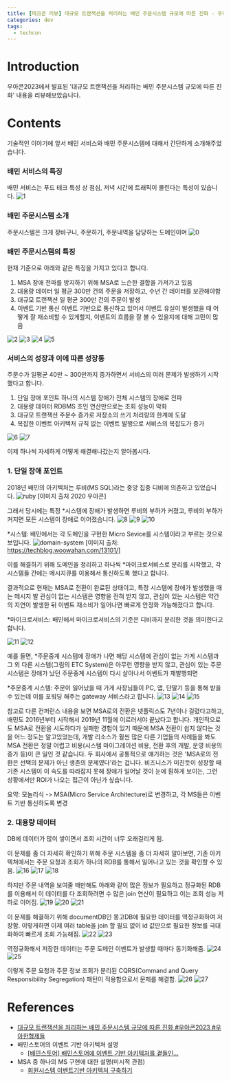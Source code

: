 ```yaml
---
title: [테크콘 리뷰] 대규모 트랜잭션을 처리하는 배민 주문시스템 규모에 따른 진화 - 우아콘2023
categories: dev
tags:
  - techcon
---
```



# Introduction
우아콘2023에서 발표된 '대규모 트랜잭션을 처리하는 배민 주문시스템 규모에 따른 진화' 내용을 리뷰해보았습니다.

# Contents
기술적인 이야기에 앞서 배민 서비스와 배민 주문시스템에 대해서 간단하게 소개해주었습니다.

### 배민 서비스의 특징
배민 서비스는 푸드 테크 특성 상 점심, 저녁 시간에 트래픽이 몰린다는 특성이 있습니다.
![1](/assets/images/images/2024-12-29-large-scale-transaction-woowacon2023/image-1.png)

### 배민 주문시스템 소개
주문시스템은 크게 장바구니, 주문하기, 주문내역을 담당하는 도메인이며
![0](/assets/images/2024-12-29-large-scale-transaction-woowacon2023/image.png)

### 배민 주문시스템의 특징
현재 기준으로 아래와 같은 특징을 가지고 있다고 합니다.

1. MSA
장애 전파를 방지하기 위해 MSA로 느슨한 결합을 가져가고 있음
2. 대용량 데이터
일 평균 300만 건의 주문을 저장하고, 수년 간 데이터를 보관해야함
3. 대규모 트랜잭션
일 평균 300만 건의 주문이 발생
4. 이벤트 기반 통신
이벤트 기반으로 통신하고 있어서 이벤트 유실이 발생했을 때 어떻게 잘 재소비할 수 있게할지, 이벤트의 흐름을 잘 볼 수 있을지에 대해 고민이 많음

![2](/assets/images/2024-12-29-large-scale-transaction-woowacon2023/image-2.png)
![3](/assets/images/2024-12-29-large-scale-transaction-woowacon2023/image-3.png)
![4](/assets/images/2024-12-29-large-scale-transaction-woowacon2023/image-4.png)
![5](/assets/images/2024-12-29-large-scale-transaction-woowacon2023/image-5.png)

### 서비스의 성장과 이에 따른 성장통
주문수가 일평균 40만 ~ 300만까지 증가하면서 서비스의 여러 문제가 발생하기 시작했다고 합니다.

1. 단일 장애 포인트
하나의 시스템 장애가 전체 시스템의 장애로 전파
2. 대용량 데이터
RDBMS 조인 연산만으로는 조회 성능이 악화
3. 대규모 트랜잭션
주문수 증가로 저장소의 쓰기 처리량의 한계에 도달
4. 복잡한 이벤트 아키텍처
규칙 없는 이벤트 발행으로 서비스의 복잡도가 증가

![6](/assets/images/2024-12-29-large-scale-transaction-woowacon2023/image-6.png)
![7](/assets/images/2024-12-29-large-scale-transaction-woowacon2023/image-7.png)

이제 하나씩 자세하게 어떻게 해결해나갔는지 알아봅시다.

### 1. 단일 장애 포인트
2018년 배민의 아키텍처는 루비(MS SQL)라는 중앙 집중 디비에 의존하고 있었습니다.
![ruby](/assets/images/2024-12-29-large-scale-transaction-woowacon2023/image-28.png)
[이미지 출처 2020 우아콘]

그래서 당시에는 특정 *시스템에 장애가 발생하면 루비의 부하가 커졌고, 루비의 부하가 커지면 모든 시스템이 장애로 이어졌습니다.
![8](/assets/images/2024-12-29-large-scale-transaction-woowacon2023/image-8.png)
![9](/assets/images/2024-12-29-large-scale-transaction-woowacon2023/image-9.png)
![10](/assets/images/2024-12-29-large-scale-transaction-woowacon2023/image-10.png)

*시스템: 배민에서는 각 도메인을 구현한 Micro Sevice를 시스템이라고 부르는 것으로 보입니다.
![domain-system](domain-system.png)
[이미지 출처: https://techblog.woowahan.com/13101/]

이를 해결하기 위해 도메인을 정리하고 하나씩 *마이크로서비스로 분리를 시작했고, 각 시스템들 간에는 메시지큐를 이용해서 통신하도록 했다고 합니다.

결과적으로 현재는 MSA로 전환이 완료된 상태이고, 특정 시스템에 장애가 발생했을 때는 메시지 발 관심이 없는 시스템은 영향을 전혀 받지 않고, 관심이 있는 시스템은 약간의 지연이 발생한 뒤 이벤트 재소비가 일어나면 빠르게 안정화 가능해졌다고 합니다.

*마이크로서비스: 배민에서 마이크로서비스의 기준은 디비까지 분리한 것을 의미한다고 합니다.

![11](/assets/images/2024-12-29-large-scale-transaction-woowacon2023/image-11.png)
![12](/assets/images/2024-12-29-large-scale-transaction-woowacon2023/image-12.png)

예를 들면, *주문중계 시스템에 장애가 나면 해당 시스템에 관심이 없는 가게 시스템과 그 외 다른 시스템(그림의 ETC System)은 아무런 영향을 받지 않고, 관심이 있는 주문 시스템은 장애가 났던 주문중계 시스템이 다시 살아나서 이벤트가 재발행되면 

*주문중계 시스템: 주문이 일어났을 때 가게 사장님들이 PC, 앱, 단말기 등을 통해 받을 수 있는데 이를 포워딩 해주는 gateway 서비스라고 합니다.
![13](/assets/images/2024-12-29-large-scale-transaction-woowacon2023/image-13.png)
![14](/assets/images/2024-12-29-large-scale-transaction-woowacon2023/image-14.png)
![15](/assets/images/2024-12-29-large-scale-transaction-woowacon2023/image-15.png)

참고로 다른 컨퍼런스 내용을 보면 MSA로의 전환은 넷플릭스도 7년이나 걸렸다고하고, 배민도 2016년부터 시작해서 2019년 11월에 이르러서야 끝났다고 합니다.
개인적으로도 MSA로 전환을 시도하다가 실패한 경험이 있기 때문에 MSA 전환이 쉽지 않다는 것을 어느 정도는 알고있었는데, 개발 리소스가 훨씬 많은 다른 기업들의 사례들을 봐도 MSA 전환은 정말 어렵고 비용(시스템 마이그레이션 비용, 전환 후의 개발, 운영 비용의 증가 등)이 큰 일인 것 같습니다. 두 회사에서 공통적으로 얘기하는 것은 'MSA로의 전환은 선택의 문제가 아닌 생존의 문제였다'라는 겁니다. 비즈니스가 미친듯이 성장할 때 기존 시스템이 이 속도를 따라잡지 못해 장애가 일어날 것이 눈에 훤하게 보이는, 그런 상황에서만 ROI가 나오는 접근이 아닌가 싶습니다.

요약: 모놀리식 -> MSA(Micro Service Architecture)로 변경하고, 각 MS들은 이벤트 기반 통신하도록 변경

### 2. 대용량 데이터
DB에 데이터가 많이 쌓이면서 조회 시간이 너무 오래걸리게 됨.

이 문제를 좀 더 자세히 확인하기 위해 주문 시스템을 좀 더 자세히 알아보면,
기존 아키텍쳐에서는 주문 요청과 조회가 하나의 RDB를 통해서 일어나고 있는 것을 확인할 수 있음.
![16](/assets/images/2024-12-29-large-scale-transaction-woowacon2023/image-16.png)
![17](/assets/images/2024-12-29-large-scale-transaction-woowacon2023/image-17.png)
![18](/assets/images/2024-12-29-large-scale-transaction-woowacon2023/image-18.png)

하지만 주문 내역을 보여줄 때만해도 아래와 같이 많은 정보가 필요하고 정규화된 RDB를 이용해서 이 데이터를 다 조회하려면 수 많은 join 연산이 필요하고 이는 조회 성능 저하로 이어짐.
![19](/assets/images/2024-12-29-large-scale-transaction-woowacon2023/image-19.png)
![20](/assets/images/2024-12-29-large-scale-transaction-woowacon2023/image-20.png)
![21](/assets/images/2024-12-29-large-scale-transaction-woowacon2023/image-21.png)

이 문제를 해결하기 위해 documentDB인 몽고DB에 필요한 데이터를 역정규화하여 저장함.
이렇게하면 이제 여러 table을 join 할 필요 없이 id 값만으로 필요한 정보를 극대화하여 빠르게 조회 가능해짐.
![22](/assets/images/2024-12-29-large-scale-transaction-woowacon2023/image-22.png)
![23](/assets/images/2024-12-29-large-scale-transaction-woowacon2023/image-23.png)

역정규화해서 저장한 데이터는 주문 도메인 이벤트가 발생할 때마다 동기화해줌.
![24](/assets/images/2024-12-29-large-scale-transaction-woowacon2023/image-24.png)
![25](/assets/images/2024-12-29-large-scale-transaction-woowacon2023/image-25.png)

이렇게 주문 요청과 주문 정보 조회가 분리된 CQRS(Command and Query Responsibility Segregation) 패턴이 적용함으로서 문제를 해결함.
![26](/assets/images/2024-12-29-large-scale-transaction-woowacon2023/image-26.png)
![27](/assets/images/2024-12-29-large-scale-transaction-woowacon2023/image-27.png)

# References
- [대규모 트랜잭션을 처리하는 배민 주문시스템 규모에 따른 진화 #우아콘2023 #우아한형제들](https://www.youtube.com/watch?v=704qQs6KoUk&ab_channel=%EC%9A%B0%EC%95%84%ED%95%9C%ED%85%8C%ED%81%AC)
- 배민스토어의 이벤트 기반 아키텍쳐 설명
  - [[배민스토어] 배민스토어에 이벤트 기반 아키텍처를 곁들인…](https://techblog.woowahan.com/13101/)
- MSA 중 하나의 MS 구현에 대한 설명(미시적 관점)
  - [회원시스템 이벤트기반 아키텍처 구축하기](https://techblog.woowahan.com/7835/)